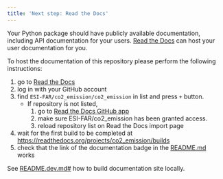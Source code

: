 ```yaml
---
title: 'Next step: Read the Docs'
---
```


Your Python package should have publicly available documentation, including API documentation for your users.
[Read the Docs](https://readthedocs.org) can host your user documentation for you.

To host the documentation of this repository please perform the following instructions:

1. go to [Read the Docs](https://readthedocs.org/dashboard/import/?)
1. log in with your GitHub account
1. find `ESI-FAR/co2_emission/co2_emission` in list and press `+` button.
   * If repository is not listed,
      1. go to [Read the Docs GitHub app](https://github.com/settings/connections/applications/fae83c942bc1d89609e2)
      2. make sure ESI-FAR/co2_emission has been granted access.
      3. reload repository list on Read the Docs import page
1. wait for the first build to be completed at <https://readthedocs.org/projects/co2_emission/builds>
1. check that the link of the documentation badge in the [README.md](https://github.com/ESI-FAR/co2_emission/co2_emission) works

See [README.dev.md#](https://github.com/ESI-FAR/co2_emission/co2_emission/blob/main/README.dev.md#generating-the-api-docs) how to build documentation site locally.
